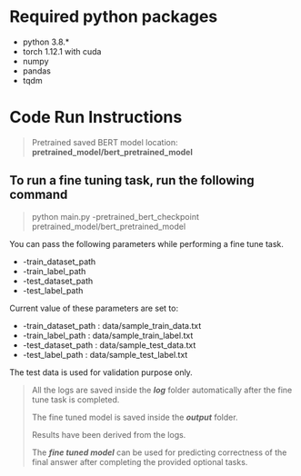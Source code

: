 # Required python packages
- python 3.8.*
- torch 1.12.1 with cuda
- numpy
- pandas
- tqdm

# Code Run Instructions

> Pretrained saved BERT model location: 
> __pretrained_model/bert_pretrained_model__

## To run a fine tuning task, run the following command
> python main.py -pretrained_bert_checkpoint pretrained_model/bert_pretrained_model

You can pass the following parameters while performing a fine tune task.

- -train_dataset_path 
- -train_label_path 
- -test_dataset_path 
- -test_label_path

Current value of these parameters are set to:

- -train_dataset_path : data/sample_train_data.txt
- -train_label_path : data/sample_train_label.txt
- -test_dataset_path : data/sample_test_data.txt
- -test_label_path : data/sample_test_label.txt

The test data is used for validation purpose only.

> All the logs are saved inside the ___log___ folder automatically after the fine tune task is completed.
> 
> The fine tuned model is saved inside the ___output___ folder.
>
> Results have been derived from the logs.
> 
> The ___fine tuned model___ can be used for predicting correctness of the final answer after completing the provided optional tasks.